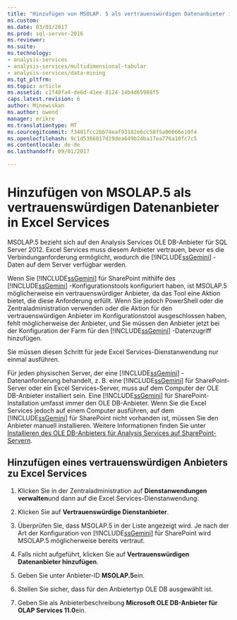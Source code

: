 ```yaml
---
title: "Hinzufügen von MSOLAP. 5 als vertrauenswürdigen Datenanbieter in Excel Services | Microsoft Docs"
ms.custom: 
ms.date: 03/01/2017
ms.prod: sql-server-2016
ms.reviewer: 
ms.suite: 
ms.technology:
- analysis-services
- analysis-services/multidimensional-tabular
- analysis-services/data-mining
ms.tgt_pltfrm: 
ms.topic: article
ms.assetid: c1f40fa4-de6d-41ee-8124-14b4d65988f5
caps.latest.revision: 6
author: Minewiskan
ms.author: owend
manager: erikre
ms.translationtype: MT
ms.sourcegitcommit: f3481fcc2bb74eaf93182e6cc58f5a06666e10f4
ms.openlocfilehash: 9c1d5366817d19dea649b24ba17ea776a10fc7c5
ms.contentlocale: de-de
ms.lasthandoff: 09/01/2017

---
```

# <a name="add-msolap5-as-a-trusted-data-provider-in-excel-services"></a>Hinzufügen von MSOLAP.5 als vertrauenswürdigen Datenanbieter in Excel Services
  MSOLAP.5 bezieht sich auf den Analysis Services OLE DB-Anbieter für SQL Server 2012. Excel Services muss diesem Anbieter vertrauen, bevor es die Verbindunganforderung ermöglicht, wodurch die [!INCLUDE[ssGemini](../../includes/ssgemini-md.md)] -Daten auf dem Server verfügbar werden.  
  
 Wenn Sie [!INCLUDE[ssGemini](../../includes/ssgemini-md.md)] für SharePoint mithilfe des [!INCLUDE[ssGemini](../../includes/ssgemini-md.md)] -Konfigurationstools konfiguriert haben, ist MSOLAP.5 möglicherweise ein vertrauenswürdiger Anbieter, da das Tool eine Aktion bietet, die diese Anforderung erfüllt. Wenn Sie jedoch PowerShell oder die Zentraladministration verwenden oder die Aktion für den vertrauenswürdigen Anbieter im Konfigurationstool ausgeschlossen haben, fehlt möglicherweise der Anbieter, und Sie müssen den Anbieter jetzt bei der Konfiguration der Farm für den [!INCLUDE[ssGemini](../../includes/ssgemini-md.md)] -Datenzugriff hinzufügen.  
  
 Sie müssen diesen Schritt für jede Excel Services-Dienstanwendung nur einmal ausführen.  
  
 Für jeden physischen Server, der eine [!INCLUDE[ssGemini](../../includes/ssgemini-md.md)] -Datenanforderung behandelt, z. B. eine [!INCLUDE[ssGemini](../../includes/ssgemini-md.md)] für SharePoint-Server oder ein Excel Services-Server, muss auf dem Computer der OLE DB-Anbieter installiert sein. Eine [!INCLUDE[ssGemini](../../includes/ssgemini-md.md)] für SharePoint-Installation umfasst immer den OLE DB-Anbieter. Wenn Sie die Excel Services jedoch auf einem Computer ausführen, auf dem [!INCLUDE[ssGemini](../../includes/ssgemini-md.md)] für SharePoint nicht vorhanden ist, müssen Sie den Anbieter manuell installieren. Weitere Informationen finden Sie unter [Installieren des OLE DB-Anbieters für Analysis Services auf SharePoint-Servern](http://msdn.microsoft.com/en-us/2c62daf9-1f2d-4508-a497-af62360ee859).  
  
## <a name="add-a-trusted-provider-to-excel-services"></a>Hinzufügen eines vertrauenswürdigen Anbieters zu Excel Services  
  
1.  Klicken Sie in der Zentraladministration auf **Dienstanwendungen verwalten**und dann auf die Excel Services-Dienstanwendung.  
  
2.  Klicken Sie auf **Vertrauenswürdige Dienstanbieter**.  
  
3.  Überprüfen Sie, dass MSOLAP.5 in der Liste angezeigt wird. Je nach der Art der Konfiguration von [!INCLUDE[ssGemini](../../includes/ssgemini-md.md)] für SharePoint wird MSOLAP.5 möglicherweise bereits vertraut.  
  
4.  Falls nicht aufgeführt, klicken Sie auf **Vertrauenswürdigen Datenanbieter hinzufügen**.  
  
5.  Geben Sie unter Anbieter-ID **MSOLAP.5**ein.  
  
6.  Stellen Sie sicher, dass für den Anbietertyp OLE DB ausgewählt ist.  
  
7.  Geben Sie als Anbieterbeschreibung **Microsoft OLE DB-Anbieter für OLAP Services 11.0**ein.  
  
  
